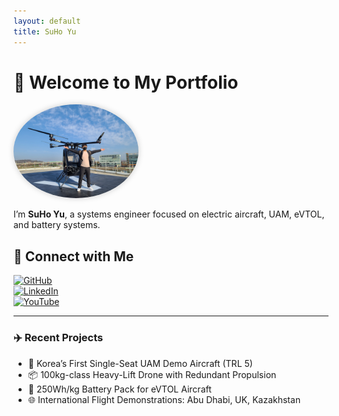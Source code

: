 ```yaml
---
layout: default
title: SuHo Yu
---
```


# 👋 Welcome to My Portfolio

<img src="assets/me.jpg" width="200" style="border-radius: 50%; box-shadow: 0 0 10px #ccc;" alt="Profile Image"/>

I’m **SuHo Yu**, a systems engineer focused on electric aircraft, UAM, eVTOL, and battery systems.

## 🔗 Connect with Me

[![GitHub](https://img.shields.io/badge/GitHub-181717?style=for-the-badge&logo=github&logoColor=white)](https://github.com/yoosuho)  
[![LinkedIn](https://img.shields.io/badge/LinkedIn-0A66C2?style=for-the-badge&logo=linkedin&logoColor=white)](https://www.linkedin.com/in/suho-yu/)  
[![YouTube](https://img.shields.io/badge/YouTube-FF0000?style=for-the-badge&logo=youtube&logoColor=white)](https://www.youtube.com/@jenk5109)

---

### ✈️ Recent Projects

- 🚁 Korea’s First Single-Seat UAM Demo Aircraft (TRL 5)
- 📦 100kg-class Heavy-Lift Drone with Redundant Propulsion
- 🔋 250Wh/kg Battery Pack for eVTOL Aircraft
- 🌐 International Flight Demonstrations: Abu Dhabi, UK, Kazakhstan
